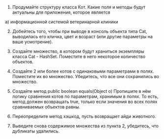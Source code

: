 1. Продумайте структуру класса Кот. Какие поля и методы будут актуальны для приложения, которое является

а) информационной системой ветеринарной клиники

2. Добейтесь того, чтобы при выводе в консоль объекта типа Cat, выводилась его кличка, цвет и возраст (или другие параметры на ваше усмотрение).
3. Создайте множество, в котором будут храниться экземпляры класса Cat - HashSet<Cat>. Поместите в него некоторое количество объектов.
4. Создайте 2 или более котов с одинаковыми параметрами в полях. Поместите их во множество. Убедитесь, что все они сохранились во множество.

5. Создайте метод public boolean equals(Object o)
   Пропишите в нём логику сравнения котов по параметрам, хранимым в полях. То есть, метод должен возвращать true, только если значения во всех полях сравниваемых объектов равны.

6. Переопределите метод хэшкод, пусть возвращает айди животного.

7. Выведите снова содержимое множества из пункта 2, убедитесь, что дубликаты удалились.